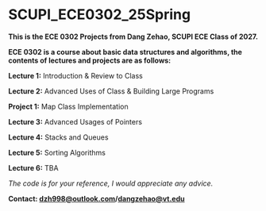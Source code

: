 # SCUPI_ECE0302_25Spring

**This is the ECE 0302 Projects from Dang Zehao, SCUPI ECE Class of 2027.**

**ECE 0302 is a course about basic data structures and algorithms, the contents of lectures and projects are as follows:**

**Lecture 1:** Introduction & Review to Class

**Lecture 2:** Advanced Uses of Class & Building Large Programs

**Project 1:** Map Class Implementation

**Lecture 3:** Advanced Usages of Pointers

**Lecture 4:** Stacks and Queues

**Lecture 5:** Sorting Algorithms

**Lecture 6:** TBA

*The code is for your reference, I would appreciate any advice.*

**Contact: dzh998@outlook.com/dangzehao@vt.edu**
